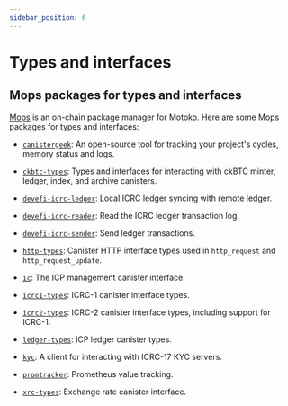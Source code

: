 ```yaml
---
sidebar_position: 6
---
```


# Types and interfaces

## Mops packages for types and interfaces

[Mops](https://mops.one/) is an on-chain package manager for Motoko. Here are some Mops packages for types and interfaces:

- [`canistergeek`](https://mops.one/canistergeek): An open-source tool for tracking your project's cycles, memory status and logs.

- [`ckbtc-types`](https://mops.one/ckbtc-types): Types and interfaces for interacting with ckBTC minter, ledger, index, and archive canisters.

- [`devefi-icrc-ledger`](https://mops.one/devefi-icrc-ledger): Local ICRC ledger syncing with remote ledger.

- [`devefi-icrc-reader`](https://mops.one/devefi-icrc-reader): Read the ICRC ledger transaction log.

- [`devefi-icrc-sender`](https://mops.one/devefi-icrc-sender): Send ledger transactions.

- [`http-types`](https://mops.one/http-types): Canister HTTP interface types used in `http_request` and `http_request_update`.

- [`ic`](https://mops.one/ic): The ICP management canister interface.

- [`icrc1-types`](https://mops.one/icrc1-types): ICRC-1 canister interface types.

- [`icrc2-types`](https://mops.one/icrc2-types): ICRC-2 canister interface types, including support for ICRC-1.

- [`ledger-types`](https://mops.one/ledger-types): ICP ledger canister types.

- [`kyc`](https://mops.one/kyc): A client for interacting with ICRC-17 KYC servers.

- [`promtracker`](https://mops.one/promtracker): Prometheus value tracking.

- [`xrc-types`](https://mops.one/xrc-types): Exchange rate canister interface.




